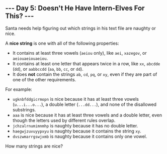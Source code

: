 ## --- Day 5: Doesn't He Have Intern-Elves For This? ---

Santa needs help figuring out which strings in his text file are naughty or nice.

A **nice string** is one with all of the following properties:

* It contains at least three vowels (``aeiou`` only), like ``aei``, ``xazegov``, or ``aeiouaeiouaeiou``.
* It contains at least one letter that appears twice in a row, like ``xx``, ``abcdde`` (``dd``), or ``aabbccdd`` (``aa``, ``bb``, ``cc``, or ``dd``).
* It does **not** contain the strings ``ab``, ``cd``, ``pq``, or ``xy``, even if they are part of one of the other requirements.

For example:

* ``ugknbfddgicrmopn`` is nice because it has at least three vowels (``u...i...o...``), a double letter (``...dd...``), and none of the disallowed substrings.
* ``aaa`` is nice because it has at least three vowels and a double letter, even though the letters used by different rules overlap.
* ``jchzalrnumimnmhp`` is naughty because it has no double letter.
* ``haegwjzuvuyypxyu`` is naughty because it contains the string ``xy``.
* ``dvszwmarrgswjxmb`` is naughty because it contains only one vowel.

How many strings are nice?

